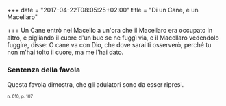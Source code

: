 +++
date = "2017-04-22T08:05:25+02:00"
title = "Di un Cane, e un Macellaro"

+++
Un Cane entrò nel Macello a un'ora che il Macellaro era occupato in altro,
e pigliando il cuore d'un bue se ne fuggì via, e il Macellaro vedendolo
fuggire, disse: O cane va con Dio, che dove sarai ti osserverò, perché tu non
m'hai tolto il cuore, ma me l'hai dato.

### Sentenza della favola
Questa favola dimostra, che gli adulatori sono da esser ripresi.

<sub><sub>n. 010, p. 107<sub><sub>

